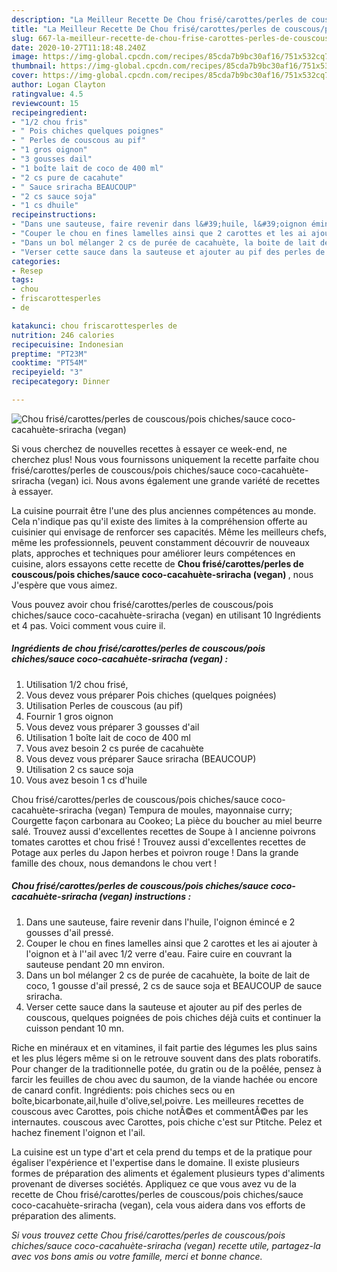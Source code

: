 ```yaml
---
description: "La Meilleur Recette De Chou frisé/carottes/perles de couscous/pois chiches/sauce coco-cacahuète-sriracha (vegan)"
title: "La Meilleur Recette De Chou frisé/carottes/perles de couscous/pois chiches/sauce coco-cacahuète-sriracha (vegan)"
slug: 667-la-meilleur-recette-de-chou-frise-carottes-perles-de-couscous-pois-chiches-sauce-coco-cacahuete-sriracha-vegan
date: 2020-10-27T11:18:48.240Z
image: https://img-global.cpcdn.com/recipes/85cda7b9bc30af16/751x532cq70/chou-frisecarottesperles-de-couscouspois-chichessauce-coco-cacahuete-sriracha-vegan-photo-principale-de-la-recette.jpg
thumbnail: https://img-global.cpcdn.com/recipes/85cda7b9bc30af16/751x532cq70/chou-frisecarottesperles-de-couscouspois-chichessauce-coco-cacahuete-sriracha-vegan-photo-principale-de-la-recette.jpg
cover: https://img-global.cpcdn.com/recipes/85cda7b9bc30af16/751x532cq70/chou-frisecarottesperles-de-couscouspois-chichessauce-coco-cacahuete-sriracha-vegan-photo-principale-de-la-recette.jpg
author: Logan Clayton
ratingvalue: 4.5
reviewcount: 15
recipeingredient:
- "1/2 chou fris"
- " Pois chiches quelques poignes"
- " Perles de couscous au pif"
- "1 gros oignon"
- "3 gousses dail"
- "1 boîte lait de coco de 400 ml"
- "2 cs pure de cacahute"
- " Sauce sriracha BEAUCOUP"
- "2 cs sauce soja"
- "1 cs dhuile"
recipeinstructions:
- "Dans une sauteuse, faire revenir dans l&#39;huile, l&#39;oignon émincé e 2 gousses d&#39;ail pressé."
- "Couper le chou en fines lamelles ainsi que 2 carottes et les ai ajouter à l&#39;oignon et à l&#39;&#39;ail avec 1/2 verre d&#39;eau. Faire cuire en couvrant la sauteuse pendant 20 mn environ."
- "Dans un bol mélanger 2 cs de purée de cacahuète, la boite de lait de coco, 1 gousse d&#39;ail pressé, 2 cs de sauce soja et BEAUCOUP de sauce sriracha."
- "Verser cette sauce dans la sauteuse et ajouter au pif des perles de couscous, quelques poignées de pois chiches déjà cuits et continuer la cuisson pendant 10 mn."
categories:
- Resep
tags:
- chou
- friscarottesperles
- de

katakunci: chou friscarottesperles de 
nutrition: 246 calories
recipecuisine: Indonesian
preptime: "PT23M"
cooktime: "PT54M"
recipeyield: "3"
recipecategory: Dinner

---
```



![Chou frisé/carottes/perles de couscous/pois chiches/sauce coco-cacahuète-sriracha (vegan)](https://img-global.cpcdn.com/recipes/85cda7b9bc30af16/751x532cq70/chou-frisecarottesperles-de-couscouspois-chichessauce-coco-cacahuete-sriracha-vegan-photo-principale-de-la-recette.jpg)

Si vous cherchez de nouvelles recettes à essayer ce week-end, ne cherchez plus! Nous vous fournissons uniquement la recette parfaite chou frisé/carottes/perles de couscous/pois chiches/sauce coco-cacahuète-sriracha (vegan) ici. Nous avons également une grande variété de recettes à essayer.

La cuisine pourrait être l'une des plus anciennes compétences au monde. Cela n'indique pas qu'il existe des limites à la compréhension offerte au cuisinier qui envisage de renforcer ses capacités. Même les meilleurs chefs, même les professionnels, peuvent constamment découvrir de nouveaux plats, approches et techniques pour améliorer leurs compétences en cuisine, alors essayons cette recette de <strong> Chou frisé/carottes/perles de couscous/pois chiches/sauce coco-cacahuète-sriracha (vegan) </strong>, nous J'espère que vous aimez.

<!--inarticleads1-->

Vous pouvez avoir chou frisé/carottes/perles de couscous/pois chiches/sauce coco-cacahuète-sriracha (vegan) en utilisant 10 Ingrédients et 4 pas. Voici comment vous cuire il.

##### Ingrédients de chou frisé/carottes/perles de couscous/pois chiches/sauce coco-cacahuète-sriracha (vegan) :

1. Utilisation 1/2 chou frisé,
1. Vous devez vous préparer  Pois chiches (quelques poignées)
1. Utilisation  Perles de couscous (au pif)
1. Fournir 1 gros oignon
1. Vous devez vous préparer 3 gousses d&#39;ail
1. Utilisation 1 boîte lait de coco de 400 ml
1. Vous avez besoin 2 cs purée de cacahuète
1. Vous devez vous préparer  Sauce sriracha (BEAUCOUP)
1. Utilisation 2 cs sauce soja
1. Vous avez besoin 1 cs d&#39;huile


Chou frisé/carottes/perles de couscous/pois chiches/sauce coco-cacahuète-sriracha (vegan) Tempura de moules, mayonnaise curry; Courgette façon carbonara au Cookeo; La pièce du boucher au miel beurre salé. Trouvez aussi d&#39;excellentes recettes de Soupe à l ancienne poivrons tomates carottes et chou frisé ! Trouvez aussi d&#39;excellentes recettes de Potage aux perles du Japon herbes et poivron rouge ! Dans la grande famille des choux, nous demandons le chou vert ! 

<!--inarticleads2-->

##### Chou frisé/carottes/perles de couscous/pois chiches/sauce coco-cacahuète-sriracha (vegan) instructions :

1. Dans une sauteuse, faire revenir dans l&#39;huile, l&#39;oignon émincé e 2 gousses d&#39;ail pressé.
1. Couper le chou en fines lamelles ainsi que 2 carottes et les ai ajouter à l&#39;oignon et à l&#39;&#39;ail avec 1/2 verre d&#39;eau. Faire cuire en couvrant la sauteuse pendant 20 mn environ.
1. Dans un bol mélanger 2 cs de purée de cacahuète, la boite de lait de coco, 1 gousse d&#39;ail pressé, 2 cs de sauce soja et BEAUCOUP de sauce sriracha.
1. Verser cette sauce dans la sauteuse et ajouter au pif des perles de couscous, quelques poignées de pois chiches déjà cuits et continuer la cuisson pendant 10 mn.


Riche en minéraux et en vitamines, il fait partie des légumes les plus sains et les plus légers même si on le retrouve souvent dans des plats roboratifs. Pour changer de la traditionnelle potée, du gratin ou de la poêlée, pensez à farcir les feuilles de chou avec du saumon, de la viande hachée ou encore de canard confit. Ingrédients: pois chiches secs ou en boîte,bicarbonate,ail,huile d&#39;olive,sel,poivre. Les meilleures recettes de couscous avec Carottes, pois chiche notÃ©es et commentÃ©es par les internautes. couscous avec Carottes, pois chiche c&#39;est sur Ptitche. Pelez et hachez finement l&#39;oignon et l&#39;ail. 

<!--inarticleads1-->

<p>
La cuisine est un type d'art et cela prend du temps et de la pratique pour égaliser l'expérience et l'expertise dans le domaine. Il existe plusieurs formes de préparation des aliments et également plusieurs types d'aliments provenant de diverses sociétés. Appliquez ce que vous avez vu de la recette de Chou frisé/carottes/perles de couscous/pois chiches/sauce coco-cacahuète-sriracha (vegan), cela vous aidera dans vos efforts de préparation des aliments.
</p>

<p>
<i>Si vous trouvez cette Chou frisé/carottes/perles de couscous/pois chiches/sauce coco-cacahuète-sriracha (vegan) recette utile, partagez-la avec vos bons amis ou votre famille, merci et bonne chance.</i>
</p>
